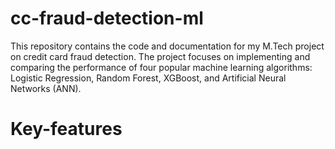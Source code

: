 # cc-fraud-detection-ml
This repository contains the code and documentation for my M.Tech project on credit card fraud detection. The project focuses on implementing and comparing the performance of four popular machine learning algorithms: Logistic Regression, Random Forest, XGBoost, and Artificial Neural Networks (ANN). 

# Key-features


